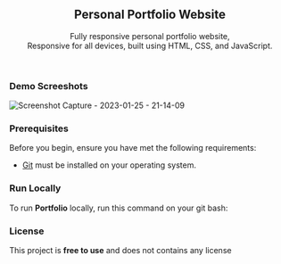 <div align="center">
  


  <h2 align="center">Personal Portfolio Website</h2>

  Fully responsive personal portfolio website, <br />Responsive for all devices, built using HTML, CSS, and JavaScript.


</div>

<br />

### Demo Screeshots

![Screenshot Capture - 2023-01-25 - 21-14-09](https://user-images.githubusercontent.com/115978151/214608425-c694facd-c321-46ce-bfd1-de1d63a5f1c3.png)


### Prerequisites

Before you begin, ensure you have met the following requirements:

* [Git](https://git-scm.com/downloads "Download Git") must be installed on your operating system.

### Run Locally

To run **Portfolio** locally, run this command on your git bash:

### License

This project is **free to use** and does not contains any license
